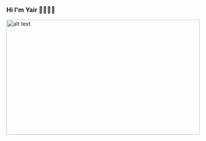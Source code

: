 ### Hi I'm Yair 👋👨🏻‍💻
<img src="https://portafolioyair.000webhostapp.com/Portafolio/images/yo.gif" alt="alt text" width="100%" height="300">

<!--
**YairAyalaM/YairAyalaM** is a ✨ _special_ ✨ repository because its `README.md` (this file) appears on your GitHub profile.

Here are some ideas to get you started:

- 🔭 I’m currently working on ...
- 🌱 I’m currently learning ...
- 👯 I’m looking to collaborate on ...
- 🤔 I’m looking for help with ...
- 💬 Ask me about ...
- 📫 How to reach me: ...
- 😄 Pronouns: ...
- ⚡ Fun fact: ...
-->
